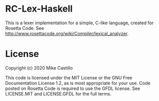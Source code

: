 # RC-Lex-Haskell
This is a lexer implementation for a simple, C-like language, created for Rosetta Code. See http://www.rosettacode.org/wiki/Compiler/lexical_analyzer.

# License
Copyright (c) 2020 Mike Castillo

This code is licensed under the MIT License or the GNU Free Documentation License 1.2, as is most appropriate for your use. Code posted on Rosetta Code is required to use the GFDL license. See LICENSE.MIT and LICENSE.GFDL for the full terms.
